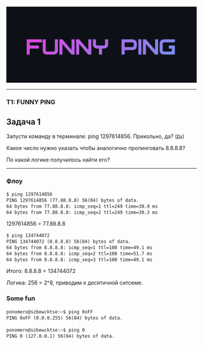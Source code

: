 ![](FUNNY.png)

---

### T1: FUNNY PING
## Задача 1

Запусти команду в терминале: ping 1297614856. Прикольно, да? (`Да`)

Какое число нужно указать чтобы аналогично пропинговать 8.8.8.8?

По какой логике получилось найти его?

---

### Флоу

```
$ ping 1297614856
PING 1297614856 (77.88.8.8) 56(84) bytes of data.
64 bytes from 77.88.8.8: icmp_seq=1 ttl=249 time=30.9 ms
64 bytes from 77.88.8.8: icmp_seq=2 ttl=249 time=30.3 ms
```

1297614856 = 77.88.8.8

```
$ ping 134744072
PING 134744072 (8.8.8.8) 56(84) bytes of data.
64 bytes from 8.8.8.8: icmp_seq=1 ttl=108 time=49.1 ms
64 bytes from 8.8.8.8: icmp_seq=2 ttl=108 time=51.7 ms
64 bytes from 8.8.8.8: icmp_seq=3 ttl=108 time=49.1 ms
```

Итого: 8.8.8.8 = 134744072

Логика: 256 = 2^8, приводим к десятичной ситсеме.


### Some fun

```
ponomero@szbewcktse:~$ ping 0xFF
PING 0xFF (0.0.0.255) 56(84) bytes of data.

ponomero@szbewcktse:~$ ping 0
PING 0 (127.0.0.1) 56(84) bytes of data.
```
